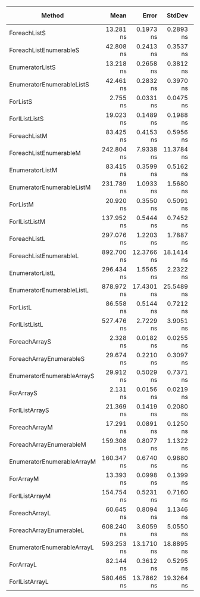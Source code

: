 |                     Method |       Mean |      Error |     StdDev |     Median |  Gen 0 | Gen 1 | Gen 2 | Allocated |
|--------------------------- |-----------:|-----------:|-----------:|-----------:|-------:|------:|------:|----------:|
|               ForeachListS |  13.281 ns |  0.1973 ns |  0.2893 ns |  13.366 ns |      - |     - |     - |         - |
|     ForeachListEnumerableS |  42.808 ns |  0.2413 ns |  0.3537 ns |  42.723 ns | 0.0095 |     - |     - |      40 B |
|            EnumeratorListS |  13.218 ns |  0.2658 ns |  0.3812 ns |  13.068 ns |      - |     - |     - |         - |
|  EnumeratorEnumerableListS |  42.461 ns |  0.2832 ns |  0.3970 ns |  42.377 ns | 0.0095 |     - |     - |      40 B |
|                   ForListS |   2.755 ns |  0.0331 ns |  0.0475 ns |   2.742 ns |      - |     - |     - |         - |
|              ForIListListS |  19.023 ns |  0.1489 ns |  0.1988 ns |  19.034 ns |      - |     - |     - |         - |
|               ForeachListM |  83.425 ns |  0.4153 ns |  0.5956 ns |  83.460 ns |      - |     - |     - |         - |
|     ForeachListEnumerableM | 242.804 ns |  7.9338 ns | 11.3784 ns | 243.186 ns | 0.0095 |     - |     - |      40 B |
|            EnumeratorListM |  83.415 ns |  0.3599 ns |  0.5162 ns |  83.328 ns |      - |     - |     - |         - |
|  EnumeratorEnumerableListM | 231.789 ns |  1.0933 ns |  1.5680 ns | 231.579 ns | 0.0095 |     - |     - |      40 B |
|                   ForListM |  20.920 ns |  0.3550 ns |  0.5091 ns |  21.168 ns |      - |     - |     - |         - |
|              ForIListListM | 137.952 ns |  0.5444 ns |  0.7452 ns | 137.959 ns |      - |     - |     - |         - |
|               ForeachListL | 297.076 ns |  1.2203 ns |  1.7887 ns | 296.645 ns |      - |     - |     - |         - |
|     ForeachListEnumerableL | 892.700 ns | 12.3766 ns | 18.1414 ns | 891.093 ns | 0.0095 |     - |     - |      40 B |
|            EnumeratorListL | 296.434 ns |  1.5565 ns |  2.2322 ns | 296.134 ns |      - |     - |     - |         - |
|  EnumeratorEnumerableListL | 878.972 ns | 17.4301 ns | 25.5489 ns | 894.338 ns | 0.0095 |     - |     - |      40 B |
|                   ForListL |  86.558 ns |  0.5144 ns |  0.7212 ns |  86.392 ns |      - |     - |     - |         - |
|              ForIListListL | 527.476 ns |  2.7229 ns |  3.9051 ns | 526.379 ns |      - |     - |     - |         - |
|              ForeachArrayS |   2.328 ns |  0.0182 ns |  0.0255 ns |   2.322 ns |      - |     - |     - |         - |
|    ForeachArrayEnumerableS |  29.674 ns |  0.2210 ns |  0.3097 ns |  29.580 ns | 0.0076 |     - |     - |      32 B |
| EnumeratorEnumerableArrayS |  29.912 ns |  0.5029 ns |  0.7371 ns |  29.570 ns | 0.0076 |     - |     - |      32 B |
|                  ForArrayS |   2.131 ns |  0.0156 ns |  0.0219 ns |   2.131 ns |      - |     - |     - |         - |
|             ForIListArrayS |  21.369 ns |  0.1419 ns |  0.2080 ns |  21.329 ns |      - |     - |     - |         - |
|              ForeachArrayM |  17.291 ns |  0.0891 ns |  0.1250 ns |  17.320 ns |      - |     - |     - |         - |
|    ForeachArrayEnumerableM | 159.308 ns |  0.8077 ns |  1.1322 ns | 159.091 ns | 0.0076 |     - |     - |      32 B |
| EnumeratorEnumerableArrayM | 160.347 ns |  0.6740 ns |  0.9880 ns | 160.225 ns | 0.0076 |     - |     - |      32 B |
|                  ForArrayM |  13.393 ns |  0.0998 ns |  0.1399 ns |  13.340 ns |      - |     - |     - |         - |
|             ForIListArrayM | 154.754 ns |  0.5231 ns |  0.7160 ns | 154.577 ns |      - |     - |     - |         - |
|              ForeachArrayL |  60.645 ns |  0.8094 ns |  1.1346 ns |  59.961 ns |      - |     - |     - |         - |
|    ForeachArrayEnumerableL | 608.240 ns |  3.6059 ns |  5.0550 ns | 607.037 ns | 0.0076 |     - |     - |      32 B |
| EnumeratorEnumerableArrayL | 593.253 ns | 13.1710 ns | 18.8895 ns | 605.253 ns | 0.0076 |     - |     - |      32 B |
|                  ForArrayL |  82.144 ns |  0.3612 ns |  0.5295 ns |  82.146 ns |      - |     - |     - |         - |
|             ForIListArrayL | 580.465 ns | 13.7862 ns | 19.3264 ns | 591.529 ns |      - |     - |     - |         - |
